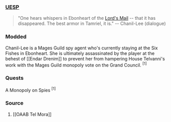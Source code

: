 ### [UESP](https://en.uesp.net/wiki/Morrowind:Chanil-Lee)

> "One hears whispers in Ebonheart of the [Lord's Mail](https://en.uesp.net/wiki/Morrowind:Lord%27s_Mail_(artifact) "Morrowind:Lord's Mail (artifact)") -- that it has disappeared. The best armor in Tamriel, it is."
> -- Chanil-Lee (dialogue)
### Modded
Chanil-Lee is a Mages Guild spy agent who's currently staying at the Six Fishes in Ebonheart. She is ultimately assassinated by the player at the behest of [[Endar Drenim]] to prevent her from hampering House Telvanni's work with the Mages Guild monopoly vote on the Grand Council. <sup>[1]</sup>
### Quests
A Monopoly on Spies <sup>[1]</sup>
### Source
1. [[OAAB Tel Mora]]
